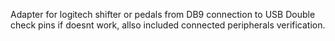 Adapter for logitech shifter or pedals from DB9 connection to USB
Double check pins if doesnt work, allso included connected peripherals verification.
